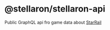 # @stellaron/stellaron-api

Public GraphQL api fro game data about [StarRail](https://hsr.hoyoverse.com/fr-fr/)
